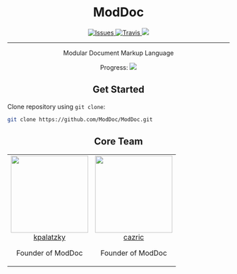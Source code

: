 <div align="center">
	<h1>
		<b>ModDoc</b>
	</h1>
	<p>
		<a href="https://github.com/ModDoc/ModDoc/issues">
			<img src="https://img.shields.io/github/issues/ModDoc/ModDoc.svg" alt="Issues"/>
		</a>
		<a href="https://travis-ci.org/ModDoc/ModDoc">
			<img src="https://img.shields.io/travis/ModDoc/ModDoc/master.svg" alt="Travis"/>
		</a>
		<a href="https://github.com/ModDoc/ModDoc/blob/master/LICENSE" alt="MIT">
			<img src="https://img.shields.io/badge/license-MIT-blue.svg?style=flat&maxAge=3600"/>
		</a>
	</p>
	<hr>
	<p>
		Modular Document Markup Language
	</p>
	<p>
		<p height="20px">
			Progress:
			<img src="http://progressed.io/bar/2"/>
		</p>
	</p>
</div>
<h2 align="center">Get Started</h2>

Clone repository using `git clone`:

```bash
git clone https://github.com/ModDoc/ModDoc.git
```

<h2 align="center">Core Team</h2>
<div align="center">
	<table>
		<tbody>
			<tr>
				<td align="center" valign="top">
					<img width="175" height="175" src="https://github.com/kpalatzky.png?s=175">
					<br>
					<a href="https://github.com/kpalatzky">kpalatzky</a>
					<br>
					<p>Founder of ModDoc</p>
				</td>
				<td align="center" valign="top">
					<img width="175" height="175" src="https://github.com/Cazric.png?s=175">
					<br>
					<a href="https://github.com/Cazric">cazric</a>
					<br>
					<p>Founder of ModDoc</p>
				</td>
			</tr>
		</tbody>
	</table>
</div>
